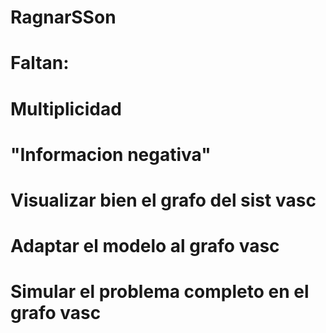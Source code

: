 # RagnarSSon
# Faltan:
# Multiplicidad
# "Informacion negativa"
# Visualizar bien el grafo del sist vasc
# Adaptar el modelo al grafo vasc
# Simular el problema completo en el grafo vasc
